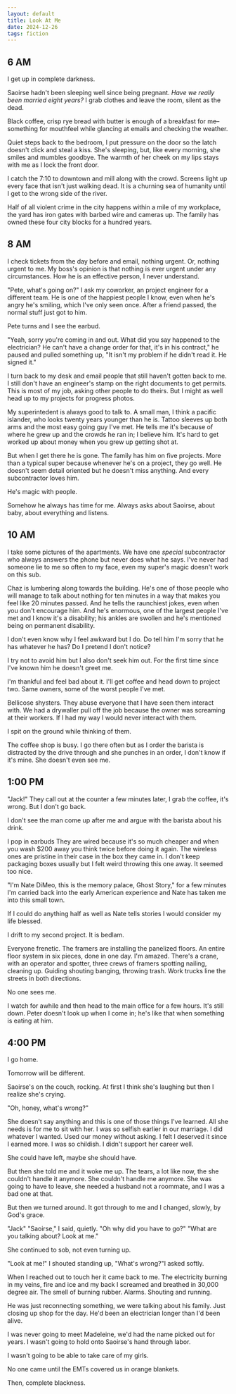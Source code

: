 ```yaml
---
layout: default
title: Look At Me
date: 2024-12-26
tags: fiction
---
```

## 6 AM

I get up in complete darkness. 

Saoirse hadn't been sleeping well since being pregnant. *Have we really been married eight years?* I grab clothes and leave the room, silent as the dead.

Black coffee, crisp rye bread with butter is enough of a breakfast for me–something for mouthfeel while glancing at emails and checking the weather.

Quiet steps back to the bedroom, I put pressure on the door so the latch doesn't click and steal a kiss. She's sleeping, but, like every morning, she smiles and mumbles goodbye. The warmth of her cheek on my lips stays with me as I lock the front door.

I catch the 7:10 to downtown and mill along with the crowd. Screens light up every face that isn't just walking dead. It is a churning sea of humanity until I get to the wrong side of the river. 

Half of all violent crime in the city happens within a mile of my workplace, the yard has iron gates with barbed wire and cameras up. The family has owned these four city blocks for a hundred years. 

## 8 AM

I check tickets from the day before and email, nothing urgent. Or, nothing urgent to me. My boss's opinion is that nothing is ever urgent under any circumstances. How he is an effective person, I never understand. 

"Pete, what's going on?" I ask my coworker, an project engineer for a different team. He is one of the happiest people I know, even when he's angry he's smiling, which I've only seen once.  After a friend passed, the normal stuff just got to him.

Pete turns and I see the earbud. 

"Yeah, sorry you're coming in and out. What did you say happened to the electrician? He can't have a change order for that, it's in his contract," he paused and pulled something up, "It isn't my problem if he didn't read it. He signed it."

I turn back to my desk and email people that still haven't gotten back to me. I still don't have an engineer's stamp on the right documents to get permits. This is most of my job, asking other people to do theirs. But I might as well head up to my projects for progress photos. 

My superintedent is always good to talk to. A small man, I think a pacific islander, who looks twenty years younger than he is. Tattoo sleeves up both arms and the most easy going guy I've met. He tells me it's because of where he grew up and the crowds he ran in; I believe him. It's hard to get worked up about money when you grew up getting shot at.

But when I get there he is gone. The family has him on five projects. More than a typical super because whenever he's on a project, they go well. He doesn't seem detail oriented but he doesn't miss anything. And every subcontractor loves him.

He's magic with people.

Somehow he always has time for me. Always asks about Saoirse, about baby, about everything and listens.

## 10 AM

I take some pictures of the apartments. We have one *special* subcontractor who always answers the phone but never does what he says. I've never had someone lie to me so often to my face, even my super's magic doesn't work on this sub. 

Chaz is lumbering along towards the building. He's one of those people who will manage to talk about nothing for ten minutes in a way that makes you feel like 20 minutes passed. And he tells the raunchiest jokes, even when you don't encourage him. And he's enormous, one of the largest people I've met and I know it's a disability; his ankles are swollen and he's mentioned being on permanent disability. 

I don't even know why I feel awkward but I do. Do tell him I'm sorry that he has whatever he has? Do I pretend I don't notice?

I try not to avoid him but I also don't seek him out. For the first time since I've known him he doesn't greet me.

I'm thankful and feel bad about it. I'll get coffee and head down to project two. Same owners, some of the worst people I've met.

Bellicose shysters. They abuse everyone that I have seen them interact with. We had a drywaller pull off the job because the owner was screaming at their workers. If I had my way I would never interact with them. 

I spit on the ground while thinking of them. 

The coffee shop is busy. I go there often but as I order the barista is distracted by the drive through and she punches in an order, I don't know if it's mine. She doesn't even see me. 

## 1:00 PM

"Jack!" They call out at the counter a few minutes later, I grab the coffee, it's wrong. But I don't go back.

I don't see the man come up after me and argue with the barista about his drink.

I pop in earbuds They are wired because it's so much cheaper and when you wash $200 away you think twice before doing it again. The wireless ones are pristine in their case in the box they came in. I don't keep packaging boxes usually but I felt weird throwing this one away. It seemed too nice.

"I'm Nate DiMeo, this is the memory palace, Ghost Story," for a few minutes I'm carried back into the early American experience and Nate has taken me into this small town. 

If I could do anything half as well as Nate tells stories I would consider my life blessed.

I drift to my second project. It is bedlam.

Everyone frenetic. The framers are installing the panelized floors. An entire floor system in six pieces, done in one day. I'm amazed. There's a crane, with an operator and spotter, three crews of framers spotting nailing, cleaning up. Guiding shouting banging, throwing trash. Work trucks line the streets in both directions. 

No one sees me. 

I watch for awhile and then head to the main office for a few hours. It's still down. Peter doesn't look up when I come in; he's like that when something is eating at him.

## 4:00 PM

I go home.

Tomorrow will be different. 

Saoirse's on the couch, rocking. At first I think she's laughing but then I realize she's crying.

"Oh, honey, what's wrong?" 

She doesn't say anything and this is one of those things I've learned. All she needs is for me to sit with her. I was so selfish earlier in our marriage. I did whatever I wanted. Used our money without asking. I felt I deserved it since I earned more. I was so childish. I didn't support her career well. 

She could have left, maybe she should have. 

But then she told me and it woke me up. The tears, a lot like now, the she couldn't handle it anymore. She couldn't handle me anymore. She was going to have to leave, she needed a husband not a roommate, and I was a bad one at that. 

But then we turned around. It got through to me and I changed, slowly, by God's grace.

"Jack"
"Saoirse," I said, quietly.
"Oh why did you have to go?"
"What are you talking about? Look at me." 

She continued to sob, not even turning up. 

"Look at me!" I shouted standing up, "What's wrong?"I asked softly.

When I reached out to touch her it came back to me. The electricity burning in my veins, fire and ice and my back I screamed and breathed in 30,000 degree air. The smell of burning rubber. Alarms. Shouting and running. 

He was just reconnecting something, we were talking about his family. Just closing up shop for the day. He'd been an electrician longer than I'd been alive. 

I was never going to meet Madeleine, we'd had the name picked out for years. I wasn't going to hold onto Saoirse's hand through labor. 

I wasn't going to be able to take care of my girls. 

No one came until the EMTs covered us in orange blankets.

Then, complete blackness.
